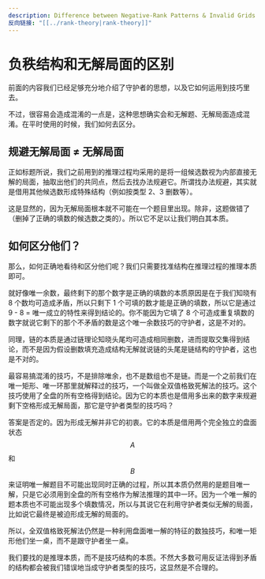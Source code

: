 ```yaml
---
description: Difference between Negative-Rank Patterns & Invalid Grids
反向链接: "[[../rank-theory|rank-theory]]"
---
```


# 负秩结构和无解局面的区别

前面的内容我们已经足够充分地介绍了守护者的思想，以及它如何运用到技巧里去。

不过，很容易会造成混淆的一点是，这种思想确实会和无解题、无解局面造成混淆。在平时使用的时候，我们如何去区分。

## 规避无解局面 ≠ 无解局面 <a href="#to-avoid-invalidity-is-not-equal-to-invalid-grids" id="to-avoid-invalidity-is-not-equal-to-invalid-grids"></a>

正如标题所说，我们之前用到的推理过程均采用的是将一组候选数视为内部直接无解的局面，抽取出他们的共同点，然后去找办法规避它。所谓找办法规避，其实就是借用其他候选数形成特殊结构（例如按类型 2、3 删数等）。

这是显然的，因为无解局面根本就不可能在一个题目里出现。除非，这题做错了（删掉了正确的填数的候选数之类的）。所以它不足以让我们明白其本质。

## 如何区分他们？ <a href="#how-to-distinct-them-correctly" id="how-to-distinct-them-correctly"></a>

那么，如何正确地看待和区分他们呢？我们只需要找准结构在推理过程的推理本质即可。

就好像唯一余数，最终剩下的那个数字是正确的填数的本质原因是在于我们知晓有 8 个数均可造成矛盾，所以只剩下 1 个可填的数才能是正确的填数，所以它是通过 9 - 8 = 唯一成立的特性来得到结论的。你不能因为它填了 8 个可造成重复填数的数字就说它剩下的那个不矛盾的数是这个唯一余数技巧的守护者，这是不对的。

同理，链的本质是通过链理论知晓头尾均可造成相同删数，进而提取交集得到结论，而不是因为假设删数填充造成结构无解就说链的头尾是链结构的守护者，这也是不对的。

最容易搞混淆的技巧，不是排除唯余，也不是数组也不是链。而是一个之前我们在唯一矩形、唯一环那里就解释过的技巧，一个叫做全双值格致死解法的技巧。这个技巧使用了全盘的所有空格得到结论。因为它的本质也是借用多出来的数字来规避剩下空格形成无解局面，那它是守护者类型的技巧吗？

答案是否定的。因为形成无解并非它的初衷。它的本质是借用两个完全独立的盘面状态 $$A$$ 和 $$B$$ 来证明唯一解题目不可能出现同时正确的过程，所以其本质仍然用的是题目唯一解，只是它必须用到全盘的所有空格作为解法推理的其中一环。因为一个唯一解的题本质也不可能出现多个填数情况，所以与其说它在利用守护者类似无解的局面，比如说它最终是被迫形成无解的局面的。

所以，全双值格致死解法仍然是一种利用盘面唯一解的特征的数独技巧，和唯一矩形他们坐一桌，而不是跟守护者坐一桌。

我们要找的是推理本质，而不是技巧结构的本质。不然大多数可用反证法得到矛盾的结构都会被我们错误地当成守护者类型的技巧，这显然是不合理的。
